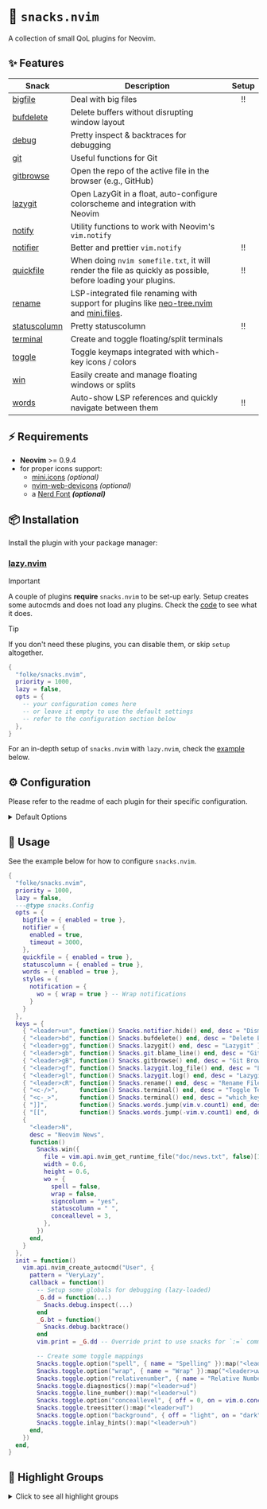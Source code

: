 # 🍿 `snacks.nvim`

A collection of small QoL plugins for Neovim.

## ✨ Features

| Snack                                                                               | Description                                                                                                                                                                             | Setup |
| ----------------------------------------------------------------------------------- | --------------------------------------------------------------------------------------------------------------------------------------------------------------------------------------- | :---: |
| [bigfile](https://github.com/folke/snacks.nvim/blob/main/docs/bigfile.md)           | Deal with big files                                                                                                                                                                     |  ‼️   |
| [bufdelete](https://github.com/folke/snacks.nvim/blob/main/docs/bufdelete.md)       | Delete buffers without disrupting window layout                                                                                                                                         |       |
| [debug](https://github.com/folke/snacks.nvim/blob/main/docs/debug.md)               | Pretty inspect & backtraces for debugging                                                                                                                                               |       |
| [git](https://github.com/folke/snacks.nvim/blob/main/docs/git.md)                   | Useful functions for Git                                                                                                                                                                |       |
| [gitbrowse](https://github.com/folke/snacks.nvim/blob/main/docs/gitbrowse.md)       | Open the repo of the active file in the browser (e.g., GitHub)                                                                                                                          |       |
| [lazygit](https://github.com/folke/snacks.nvim/blob/main/docs/lazygit.md)           | Open LazyGit in a float, auto-configure colorscheme and integration with Neovim                                                                                                         |       |
| [notify](https://github.com/folke/snacks.nvim/blob/main/docs/notify.md)             | Utility functions to work with Neovim's `vim.notify`                                                                                                                                    |       |
| [notifier](https://github.com/folke/snacks.nvim/blob/main/docs/notifier.md)         | Better and prettier `vim.notify`                                                                                                                                                        |  ‼️   |
| [quickfile](https://github.com/folke/snacks.nvim/blob/main/docs/quickfile.md)       | When doing `nvim somefile.txt`, it will render the file as quickly as possible, before loading your plugins.                                                                            |  ‼️   |
| [rename](https://github.com/folke/snacks.nvim/blob/main/docs/rename.md)             | LSP-integrated file renaming with support for plugins like [neo-tree.nvim](https://github.com/nvim-neo-tree/neo-tree.nvim) and [mini.files](https://github.com/echasnovski/mini.files). |       |
| [statuscolumn](https://github.com/folke/snacks.nvim/blob/main/docs/statuscolumn.md) | Pretty statuscolumn                                                                                                                                                                     |  ‼️   |
| [terminal](https://github.com/folke/snacks.nvim/blob/main/docs/terminal.md)         | Create and toggle floating/split terminals                                                                                                                                              |       |
| [toggle](https://github.com/folke/snacks.nvim/blob/main/docs/toggle.md)             | Toggle keymaps integrated with which-key icons / colors                                                                                                                                 |       |
| [win](https://github.com/folke/snacks.nvim/blob/main/docs/win.md)                   | Easily create and manage floating windows or splits                                                                                                                                     |       |
| [words](https://github.com/folke/snacks.nvim/blob/main/docs/words.md)               | Auto-show LSP references and quickly navigate between them                                                                                                                              |  ‼️   |

## ⚡️ Requirements

- **Neovim** >= 0.9.4
- for proper icons support:
  - [mini.icons](https://github.com/echasnovski/mini.icons) _(optional)_
  - [nvim-web-devicons](https://github.com/nvim-tree/nvim-web-devicons) _(optional)_
  - a [Nerd Font](https://www.nerdfonts.com/) **_(optional)_**

## 📦 Installation

Install the plugin with your package manager:

### [lazy.nvim](https://github.com/folke/lazy.nvim)

> [!important]
> A couple of plugins **require** `snacks.nvim` to be set-up early.
> Setup creates some autocmds and does not load any plugins.
> Check the [code](https://github.com/folke/snacks.nvim/blob/main/lua/snacks/init.lua) to see what it does.

> [!tip]
> If you don't need these plugins, you can disable them, or skip `setup` altogether.

```lua
{
  "folke/snacks.nvim",
  priority = 1000,
  lazy = false,
  opts = {
    -- your configuration comes here
    -- or leave it empty to use the default settings
    -- refer to the configuration section below
  },
}
```

For an in-depth setup of `snacks.nvim` with `lazy.nvim`, check the [example](https://github.com/folke/snacks.nvim?tab=readme-ov-file#-usage) below.

## ⚙️ Configuration

Please refer to the readme of each plugin for their specific configuration.

<details><summary>Default Options</summary>

<!-- config:start -->

```lua
---@class snacks.Config
---@field bigfile? snacks.bigfile.Config | { enabled: boolean }
---@field gitbrowse? snacks.gitbrowse.Config
---@field lazygit? snacks.lazygit.Config
---@field notifier? snacks.notifier.Config | { enabled: boolean }
---@field quickfile? { enabled: boolean }
---@field statuscolumn? snacks.statuscolumn.Config  | { enabled: boolean }
---@field terminal? snacks.terminal.Config
---@field toggle? snacks.toggle.Config
---@field styles? table<string, snacks.win.Config>
---@field win? snacks.win.Config
---@field words? snacks.words.Config
{
  styles = {},
  bigfile = { enabled = true },
  notifier = { enabled = true },
  quickfile = { enabled = true },
  statuscolumn = { enabled = true },
  words = { enabled = true },
}
```

<!-- config:end -->

</details>

## 🚀 Usage

See the example below for how to configure `snacks.nvim`.

<!-- example:start -->

```lua
{
  "folke/snacks.nvim",
  priority = 1000,
  lazy = false,
  ---@type snacks.Config
  opts = {
    bigfile = { enabled = true },
    notifier = {
      enabled = true,
      timeout = 3000,
    },
    quickfile = { enabled = true },
    statuscolumn = { enabled = true },
    words = { enabled = true },
    styles = {
      notification = {
        wo = { wrap = true } -- Wrap notifications
      }
    }
  },
  keys = {
    { "<leader>un", function() Snacks.notifier.hide() end, desc = "Dismiss All Notifications" },
    { "<leader>bd", function() Snacks.bufdelete() end, desc = "Delete Buffer" },
    { "<leader>gg", function() Snacks.lazygit() end, desc = "Lazygit" },
    { "<leader>gb", function() Snacks.git.blame_line() end, desc = "Git Blame Line" },
    { "<leader>gB", function() Snacks.gitbrowse() end, desc = "Git Browse" },
    { "<leader>gf", function() Snacks.lazygit.log_file() end, desc = "Lazygit Current File History" },
    { "<leader>gl", function() Snacks.lazygit.log() end, desc = "Lazygit Log (cwd)" },
    { "<leader>cR", function() Snacks.rename() end, desc = "Rename File" },
    { "<c-/>",      function() Snacks.terminal() end, desc = "Toggle Terminal" },
    { "<c-_>",      function() Snacks.terminal() end, desc = "which_key_ignore" },
    { "]]",         function() Snacks.words.jump(vim.v.count1) end, desc = "Next Reference" },
    { "[[",         function() Snacks.words.jump(-vim.v.count1) end, desc = "Prev Reference" },
    {
      "<leader>N",
      desc = "Neovim News",
      function()
        Snacks.win({
          file = vim.api.nvim_get_runtime_file("doc/news.txt", false)[1],
          width = 0.6,
          height = 0.6,
          wo = {
            spell = false,
            wrap = false,
            signcolumn = "yes",
            statuscolumn = " ",
            conceallevel = 3,
          },
        })
      end,
    }
  },
  init = function()
    vim.api.nvim_create_autocmd("User", {
      pattern = "VeryLazy",
      callback = function()
        -- Setup some globals for debugging (lazy-loaded)
        _G.dd = function(...)
          Snacks.debug.inspect(...)
        end
        _G.bt = function()
          Snacks.debug.backtrace()
        end
        vim.print = _G.dd -- Override print to use snacks for `:=` command

        -- Create some toggle mappings
        Snacks.toggle.option("spell", { name = "Spelling" }):map("<leader>us")
        Snacks.toggle.option("wrap", { name = "Wrap" }):map("<leader>uw")
        Snacks.toggle.option("relativenumber", { name = "Relative Number" }):map("<leader>uL")
        Snacks.toggle.diagnostics():map("<leader>ud")
        Snacks.toggle.line_number():map("<leader>ul")
        Snacks.toggle.option("conceallevel", { off = 0, on = vim.o.conceallevel > 0 and vim.o.conceallevel or 2 }):map("<leader>uc")
        Snacks.toggle.treesitter():map("<leader>uT")
        Snacks.toggle.option("background", { off = "light", on = "dark", name = "Dark Background" }):map("<leader>ub")
        Snacks.toggle.inlay_hints():map("<leader>uh")
      end,
    })
  end,
}
```

<!-- example:end -->

## 🌈 Highlight Groups

<details>
<summary>Click to see all highlight groups</summary>

<!-- hl_start -->

| Highlight Group                        | Default Group                    | Description                                        |
| -------------------------------------- | -------------------------------- | -------------------------------------------------- |
| **SnacksNormal**                       | _NormalFloat_                        | Normal for the float window |
| **SnacksWinBar**                   | _Title_             | Title of the window                                       |
| **SnacksBackdrop**         | _none_               | Backdrop                                                   |
| **SnacksNormalNC**            | _NormalFloat_               | Normal for non-current windows                                                   |
| **SnacksWinBarNC**             | _SnacksWinBar_               | Title for non-current windows                                                   |
| **SnacksNotifierInfo**               | _none_               | Notification window for Info                                                   |
| **SnacksNotifierWarn**          | _none_               | Notification window for Warn                                                   |
| **SnacksNotifierDebug**              | _none_               | Notification window for Debug                                                 |
| **SnacksNotifierError**                | _none_               | Notification window for Error                                                   |
| **SnacksNotifierTrace**             | _none_             | Notification window for Trace                  |
| **SnacksNotifierIconInfo**                  | _none_                         | Icon for Info notification                       |
| **SnacksNotifierIconWarn**            | _none_             | Icon for Warn notification                               |
| **SnacksNotifierIconDebug**  | _none_        | Icon for Debug notification                                                   |
| **SnacksNotifierIconError**     | _none_        | Icon for Error notification                                                   |
| **SnacksNotifierIconTrace**      | _none_        | Icon for Trace notification                                                   |
| **SnacksNotifierTitleInfo**        | _none_        | Title for Info notification                                                   |
| **SnacksNotifierTitleWarn**   | _none_        | Title for Warn notification                                                   |
| **SnacksNotifierTitleDebug**       | _none_        | Title for Debug notification                                                   |
| **SnacksNotifierTitleError**         | _none_        | Title for Error notification                                                   |
| **SnacksNotifierTitleTrace**      | _none_             | Title for Trace notification                    |
| **SnacksNotifierBorderInfo**             | _none_             | Border for Info notification                               |
| **SnacksNotifierBorderWarn**                 | _none_                          | Border for Warn notification                                 |
| **SnacksNotifierBorderDebug**       | _none_ | Border for Debug notification                                                   |
| **SnacksNotifierBorderError**       | _none_ | Border for Error notification                                                   |
| **SnacksNotifierBorderTrace**    | _none_ | Border for Trace notification                                                   |
| **SnacksNotifierFooterInfo** | _DiagnosticInfo_ | Footer for Info notification                                                   |
| **SnacksNotifierFooterWarn**     | _DiagnosticWarn_                        | Footer for Warn notification                                                   |
| **SnacksNotifierFooterDebug**        | _DiagnosticHint_ | Footer for Debug notification                                                   |
| **SnacksNotifierFooterError**  | _DiagnosticError_ | Footer for Error notification                                                   |
| **SnacksNotifierFooterTrace**       | _DiagnosticHint_ | Footer for Trace notification                                                   |

<!-- hl_end -->

</details>
